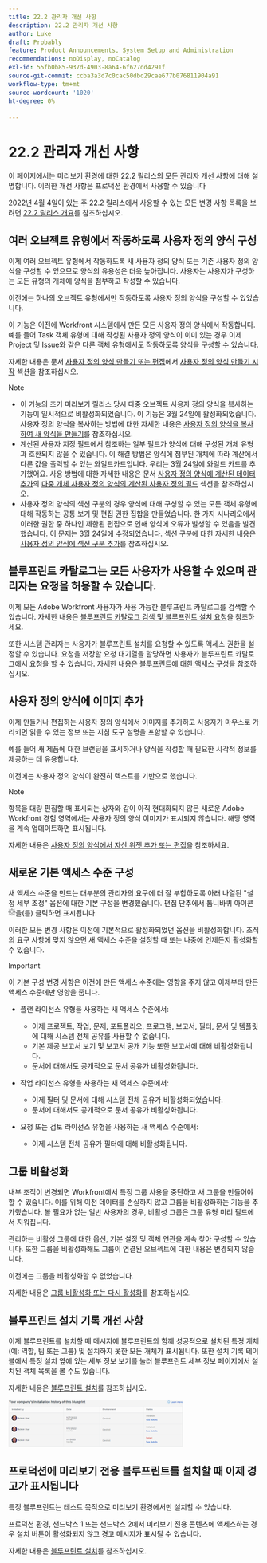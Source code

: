 ```yaml
---
title: 22.2 관리자 개선 사항
description: 22.2 관리자 개선 사항
author: Luke
draft: Probably
feature: Product Announcements, System Setup and Administration
recommendations: noDisplay, noCatalog
exl-id: 55fb0b85-937d-4903-8a64-6f627dd4291f
source-git-commit: ccba3a3d7c0cac50dbd29cae677b076811904a91
workflow-type: tm+mt
source-wordcount: '1020'
ht-degree: 0%

---
```


# 22.2 관리자 개선 사항

이 페이지에서는 미리보기 환경에 대한 22.2 릴리스의 모든 관리자 개선 사항에 대해 설명합니다. 이러한 개선 사항은 프로덕션 환경에서 사용할 수 있습니다

<!--
<MadCap:conditionalText data-mc-conditions="QuicksilverOrClassic.Draft mode">
in January 2022
</MadCap:conditionalText>
-->

2022년 4월 4일이 있는 주 22.2 릴리스에서 사용할 수 있는 모든 변경 사항 목록을 보려면 [22.2 릴리스 개요](../../../product-announcements/product-releases/22.2-release-activity/22-2-release-overview.md)를 참조하십시오.

## 여러 오브젝트 유형에서 작동하도록 사용자 정의 양식 구성

이제 여러 오브젝트 유형에서 작동하도록 새 사용자 정의 양식 또는 기존 사용자 정의 양식을 구성할 수 있으므로 양식의 유용성은 더욱 높아집니다. 사용자는 사용자가 구성하는 모든 유형의 개체에 양식을 첨부하고 작성할 수 있습니다.

이전에는 하나의 오브젝트 유형에서만 작동하도록 사용자 정의 양식을 구성할 수 있었습니다.

이 기능은 이전에 Workfront 시스템에서 만든 모든 사용자 정의 양식에서 작동합니다. 예를 들어 Task 객체 유형에 대해 작성된 사용자 정의 양식이 이미 있는 경우 이제 Project 및 Issue와 같은 다른 객체 유형에서도 작동하도록 양식을 구성할 수 있습니다.

자세한 내용은 문서 [사용자 정의 양식 만들기 또는 편집](../../../administration-and-setup/customize-workfront/create-manage-custom-forms/create-or-edit-a-custom-form.md)에서 [사용자 정의 양식 만들기 시작](../../../administration-and-setup/customize-workfront/create-manage-custom-forms/create-or-edit-a-custom-form.md#start) 섹션을 참조하십시오.

>[!NOTE]
>
>* 이 기능의 초기 미리보기 릴리스 당시 다중 오브젝트 사용자 정의 양식을 복사하는 기능이 일시적으로 비활성화되었습니다. 이 기능은 3월 24일에 활성화되었습니다. 사용자 정의 양식을 복사하는 방법에 대한 자세한 내용은 [사용자 정의 양식을 복사하여 새 양식을 만들기](../../../administration-and-setup/customize-workfront/create-manage-custom-forms/copy-custom-form-to-create-a-new-one.md)를 참조하십시오.
>* 계산된 사용자 지정 필드에서 참조하는 일부 필드가 양식에 대해 구성된 개체 유형과 호환되지 않을 수 있습니다. 이 해결 방법은 양식에 첨부된 개체에 따라 계산에서 다른 값을 출력할 수 있는 와일드카드입니다. 우리는 3월 24일에 와일드 카드를 추가했어요. 사용 방법에 대한 자세한 내용은 문서 [사용자 정의 양식에 계산된 데이터 추가](../../../administration-and-setup/customize-workfront/create-manage-custom-forms/add-calculated-data-to-custom-form.md)의 [다중 개체 사용자 정의 양식의 계산된 사용자 정의 필드](../../../administration-and-setup/customize-workfront/create-manage-custom-forms/add-calculated-data-to-custom-form.md#calculat) 섹션을 참조하십시오.
>* 사용자 정의 양식의 섹션 구분의 경우 양식에 대해 구성할 수 있는 모든 객체 유형에 대해 작동하는 공통 보기 및 편집 권한 집합을 만들었습니다. 한 가지 시나리오에서 이러한 권한 중 하나인 제한된 편집으로 인해 양식에 오류가 발생할 수 있음을 발견했습니다. 이 문제는 3월 24일에 수정되었습니다. 섹션 구분에 대한 자세한 내용은 [사용자 정의 양식에 섹션 구분 추가](../../../administration-and-setup/customize-workfront/create-manage-custom-forms/add-a-section-break-to-a-custom-form.md)를 참조하십시오.
>

## 블루프린트 카탈로그는 모든 사용자가 사용할 수 있으며 관리자는 요청을 허용할 수 있습니다.

이제 모든 Adobe Workfront 사용자가 사용 가능한 블루프린트 카탈로그를 검색할 수 있습니다. 자세한 내용은 [블루프린트 카탈로그 검색 및 블루프린트 설치 요청](../../../administration-and-setup/blueprints/browse-catalog.md)을 참조하세요.

또한 시스템 관리자는 사용자가 블루프린트 설치를 요청할 수 있도록 액세스 권한을 설정할 수 있습니다. 요청을 저장할 요청 대기열을 할당하면 사용자가 블루프린트 카탈로그에서 요청을 할 수 있습니다. 자세한 내용은 [블루프린트에 대한 액세스 구성](../../../administration-and-setup/blueprints/configure-access-to-blueprints.md)을 참조하십시오.

## 사용자 정의 양식에 이미지 추가

이제 만들거나 편집하는 사용자 정의 양식에서 이미지를 추가하고 사용자가 마우스로 가리키면 읽을 수 있는 정보 또는 지침 도구 설명을 포함할 수 있습니다.

예를 들어 새 제품에 대한 브랜딩을 표시하거나 양식을 작성할 때 필요한 시각적 정보를 제공하는 데 유용합니다.

이전에는 사용자 정의 양식이 완전히 텍스트를 기반으로 했습니다.

>[!NOTE]
>
>항목을 대량 편집할 때 표시되는 상자와 같이 아직 현대화되지 않은 새로운 Adobe Workfront 경험 영역에서는 사용자 정의 양식 이미지가 표시되지 않습니다. 해당 영역을 계속 업데이트하면 표시됩니다.

자세한 내용은 [사용자 정의 양식에서 자산 위젯 추가 또는 편집](../../../administration-and-setup/customize-workfront/create-manage-custom-forms/add-widget-or-edit-its-properties-in-a-custom-form.md)을 참조하세요.

## 새로운 기본 액세스 수준 구성

새 액세스 수준을 만드는 대부분의 관리자의 요구에 더 잘 부합하도록 아래 나열된 &quot;설정 세부 조정&quot; 옵션에 대한 기본 구성을 변경했습니다. 편집 단추에서 톱니바퀴 아이콘 ![](assets/gear-icon-in-access-levels.png)을(를) 클릭하면 표시됩니다.

이러한 모든 변경 사항은 이전에 기본적으로 활성화되었던 옵션을 비활성화합니다. 조직의 요구 사항에 맞지 않으면 새 액세스 수준을 설정할 때 또는 나중에 언제든지 활성화할 수 있습니다.

>[!IMPORTANT]
>
>이 기본 구성 변경 사항은 이전에 만든 액세스 수준에는 영향을 주지 않고 이제부터 만든 액세스 수준에만 영향을 줍니다.

* 플랜 라이선스 유형을 사용하는 새 액세스 수준에서:

   * 이제 프로젝트, 작업, 문제, 포트폴리오, 프로그램, 보고서, 필터, 문서 및 템플릿에 대해 시스템 전체 공유를 사용할 수 없습니다.
   * 기본 제공 보고서 보기 및 보고서 공개 기능 또한 보고서에 대해 비활성화됩니다.
   * 문서에 대해서도 공개적으로 문서 공유가 비활성화됩니다.

* 작업 라이선스 유형을 사용하는 새 액세스 수준에서:

   * 이제 필터 및 문서에 대해 시스템 전체 공유가 비활성화되었습니다.
   * 문서에 대해서도 공개적으로 문서 공유가 비활성화됩니다.

* 요청 또는 검토 라이선스 유형을 사용하는 새 액세스 수준에서:

   * 이제 시스템 전체 공유가 필터에 대해 비활성화됩니다.

## 그룹 비활성화

내부 조직이 변경되면 Workfront에서 특정 그룹 사용을 중단하고 새 그룹을 만들어야 할 수 있습니다. 이를 위해 이전 데이터를 손실하지 않고 그룹을 비활성화하는 기능을 추가했습니다. 볼 필요가 없는 일반 사용자의 경우, 비활성 그룹은 그룹 유형 미리 필드에서 지워집니다.

관리하는 비활성 그룹에 대한 옵션, 기본 설정 및 객체 연관을 계속 찾아 구성할 수 있습니다. 또한 그룹을 비활성화해도 그룹이 연결된 오브젝트에 대한 내용은 변경되지 않습니다.

이전에는 그룹을 비활성화할 수 없었습니다.

자세한 내용은 [그룹 비활성화 또는 다시 활성화](../../../administration-and-setup/manage-groups/create-and-manage-groups/deactivate-or-reactivate-a-group.md)를 참조하십시오.

## 블루프린트 설치 기록 개선 사항

이제 블루프린트를 설치할 때 메시지에 블루프린트와 함께 성공적으로 설치된 특정 개체(예: 역할, 팀 또는 그룹) 및 설치하지 못한 모든 개체가 표시됩니다. 또한 설치 기록 테이블에서 특정 설치 옆에 있는 세부 정보 보기를 눌러 블루프린트 세부 정보 페이지에서 설치된 객체 목록을 볼 수도 있습니다.

자세한 내용은 [블루프린트 설치](../../../administration-and-setup/blueprints/blueprints-install.md)를 참조하십시오.

![](assets/blueprints-installation-history-350x95.png)

## 프로덕션에 미리보기 전용 블루프린트를 설치할 때 이제 경고가 표시됩니다

특정 블루프린트는 테스트 목적으로 미리보기 환경에서만 설치할 수 있습니다.

프로덕션 환경, 샌드박스 1 또는 샌드박스 2에서 미리보기 전용 콘텐츠에 액세스하는 경우 설치 버튼이 활성화되지 않고 경고 메시지가 표시될 수 있습니다.

자세한 내용은 [블루프린트 설치](../../../administration-and-setup/blueprints/blueprints-install.md)를 참조하십시오.
